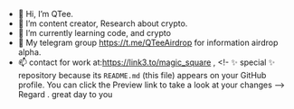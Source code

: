- 👋 Hi, I’m QTee.
- 👀 I’m content creator, Research about crypto.
- 🌱 I’m currently learning code, and crypto 
- 💞️ My telegram group https://t.me/QTeeAirdrop for information airdrop alpha.
- 📫 contact for work at:https://link3.to/magic_square ,
<!-
 ✨ special ✨ repository because its `README.md` (this file) appears on your GitHub profile.
You can click the Preview link to take a look at your changes 
--> Regard .
great day to you 
